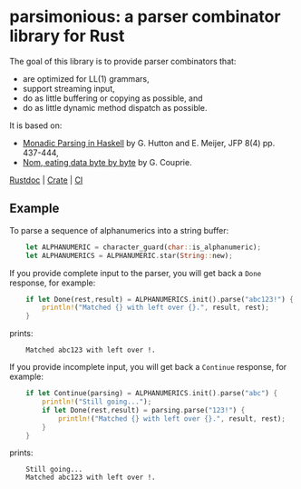 # parsimonious: a parser combinator library for Rust

The goal of this library is to provide parser combinators that:

* are optimized for LL(1) grammars,
* support streaming input,
* do as little buffering or copying as possible, and
* do as little dynamic method dispatch as possible.

It is based on:

* [Monadic Parsing in Haskell](http://www.cs.nott.ac.uk/~pszgmh/pearl.pdf) by G. Hutton and E. Meijer, JFP 8(4) pp. 437-444,
* [Nom, eating data byte by byte](https://github.com/Geal/nom) by G. Couprie.

[Rustdoc](http://asajeffrey.github.io/parsimonious) |
[Crate](https://crates.io/crates/parsimonious) |
[CI](https://travis-ci.org/asajeffrey/parsimonious)

## Example

To parse a sequence of alphanumerics into a string buffer:
```rust
    let ALPHANUMERIC = character_guard(char::is_alphanumeric);
    let ALPHANUMERICS = ALPHANUMERIC.star(String::new);
```
If you provide complete input to the parser, you will get back a `Done` response, for example:
```rust
    if let Done(rest,result) = ALPHANUMERICS.init().parse("abc123!") {
        println!("Matched {} with left over {}.", result, rest);
    }
```
prints:
```
    Matched abc123 with left over !.
```
If you provide incomplete input, you will get back a `Continue` response, for example:
```rust
    if let Continue(parsing) = ALPHANUMERICS.init().parse("abc") {
        println!("Still going...");
        if let Done(rest,result) = parsing.parse("123!") {
            println!("Matched {} with left over {}.", result, rest);
        }
    }
```
prints:
```
    Still going...
    Matched abc123 with left over !.
```
